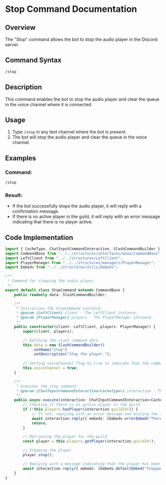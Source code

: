 # Stop Command Documentation

## Overview

The "Stop" command allows the bot to stop the audio player in the Discord server.

## Command Syntax

```bash
/stop
```

## Description

This command enables the bot to stop the audio player and clear the queue in the voice channel where it is connected.

## Usage

1. Type `/stop` in any text channel where the bot is present.
2. The bot will stop the audio player and clear the queue in the voice channel.

## Examples

### Command:

```bash
/stop
```

### Result:

- If the bot successfully stops the audio player, it will reply with a confirmation message.
- If there is no active player in the guild, it will reply with an error message indicating that there is no player active.

## Code Implementation

```typescript
import { CacheType, ChatInputCommandInteraction, SlashCommandBuilder } from "discord.js";
import CommandBase from "../../structures/interfaces/base/CommandBase";
import LeftClient from "../../structures/LeftClient";
import PlayerManager from "../../structures/managers/PlayerManager";
import Embeds from "../../structures/utils/Embeds";

/**
 * Command for stopping the audio player.
 */
export default class StopCommand extends CommandBase {
    public readonly data: SlashCommandBuilder;

    /**
     * Initializes the StopCommand instance.
     * @param {LeftClient} client - The LeftClient instance.
     * @param {PlayerManager} players - The PlayerManager instance.
     */
    public constructor(client: LeftClient, players: PlayerManager) {
        super(client, players);

        // Defining the slash command data
        this.data = new SlashCommandBuilder()
            .setName("stop")
            .setDescription("Stop the player.");
        
        // Setting voiceChannel flag to true to indicate that the command requires a voice channel
        this.voiceChannel = true;
    }

    /**
     * Executes the stop command.
     * @param {ChatInputCommandInteraction<CacheType>} interaction - The interaction object.
     */
    public async execute(interaction: ChatInputCommandInteraction<CacheType>): Promise<void> {
        // Checking if there is an active player in the guild
        if (!this.players.hasPlayer(interaction.guildId!)) {
            // If not, replying with an error message and exiting the function
            await interaction.reply({ embeds: [Embeds.errorEmbed("There is no player anyway.")] });
            return;
        }

        // Retrieving the player for the guild
        const player = this.players.getPlayer(interaction.guildId!);

        // Stopping the player
        player.stop();

        // Replying with a message indicating that the player has been stopped
        await interaction.reply({ embeds: [Embeds.defaultEmbed("Stopped.")] });
    }
}
